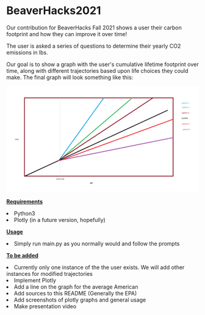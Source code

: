 <h1>BeaverHacks2021</h1>
<p>Our contribution for BeaverHacks Fall 2021 shows a user their carbon footprint and how they can improve it over time! </p>
<p>The user is asked a series of questions to determine their yearly CO2 emissions in lbs.</p>
<p>Our goal is to show a graph with the user's cumulative lifetime footprint over time, along with different trajectories based upon life choices they could make.
The final graph will look something like this:</p>
<img src="imgs/GraphVision.png">

<p><u><strong>Requirements</strong></u></p>
<li>Python3</li>
<li>Plotly (in a future version, hopefully)</li>

<p><u><strong>Usage</strong></u></p>
<li>Simply run main.py as you normally would and follow the prompts</li>

<p><u><strong>To be added</strong></u></p>
<li>Currently only one instance of the the user exists. We will add other instances for modified trajectories</li>
<li>Implement Plotly</li>
<li>Add a line on the graph for the average American</li>
<li>Add sources to this README (Generally the EPA)</li>
<li>Add screenshots of plotly graphs and general usage</li>
<li>Make presentation video</li>
